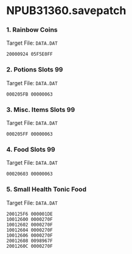 # NPUB31360.savepatch

### 1. Rainbow Coins

Target File: `DATA.DAT`

```
20000924 05F5E0FF
```

### 2. Potions Slots 99

Target File: `DATA.DAT`

```
000205FB 00000063
```

### 3. Misc. Items Slots 99

Target File: `DATA.DAT`

```
000205FF 00000063
```

### 4. Food Slots 99

Target File: `DATA.DAT`

```
00020603 00000063
```

### 5. Small Health Tonic Food

Target File: `DATA.DAT`

```
200125F6 000001DE
10012600 0000270F
10012602 0000270F
10012604 0000270F
10012606 0000270F
20012608 0098967F
2001260C 0000270F
```

